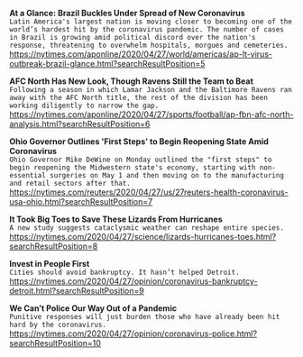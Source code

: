 **At a Glance: Brazil Buckles Under Spread of New Coronavirus**\
`Latin America's largest nation is moving closer to becoming one of the world’s hardest hit by the coronavirus pandemic. The number of cases in Brazil is growing amid political discord over the nation's response, threatening to overwhelm hospitals, morgues and cemeteries. `\
https://nytimes.com/aponline/2020/04/27/world/americas/ap-lt-virus-outbreak-brazil-glance.html?searchResultPosition=5

**AFC North Has New Look, Though Ravens Still the Team to Beat**\
`Following a season in which Lamar Jackson and the Baltimore Ravens ran away with the AFC North title, the rest of the division has been working diligently to narrow the gap.`\
https://nytimes.com/aponline/2020/04/27/sports/football/ap-fbn-afc-north-analysis.html?searchResultPosition=6

**Ohio Governor Outlines 'First Steps' to Begin Reopening State Amid Coronavirus**\
`Ohio Governor Mike DeWine on Monday outlined the "first steps" to begin reopening the Midwestern state's economy, starting with non-essential surgeries on May 1 and then moving on to the manufacturing and retail sectors after that.`\
https://nytimes.com/reuters/2020/04/27/us/27reuters-health-coronavirus-usa-ohio.html?searchResultPosition=7

**It Took Big Toes to Save These Lizards From Hurricanes**\
`A new study suggests cataclysmic weather can reshape entire species.`\
https://nytimes.com/2020/04/27/science/lizards-hurricanes-toes.html?searchResultPosition=8

**Invest in People First**\
`Cities should avoid bankruptcy. It hasn’t helped Detroit.`\
https://nytimes.com/2020/04/27/opinion/coronavirus-bankruptcy-detroit.html?searchResultPosition=9

**We Can’t Police Our Way Out of a Pandemic**\
`Punitive responses will just burden those who have already been hit hard by the coronavirus.`\
https://nytimes.com/2020/04/27/opinion/coronavirus-police.html?searchResultPosition=10

